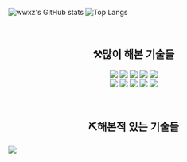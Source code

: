 ![wwxz's GitHub stats](https://github-readme-stats.vercel.app/api?username=shifttag&show_icons=true&theme=dracula) ![Top Langs](https://github-readme-stats.vercel.app/api/top-langs/?username=shifttag&langs_count=6&layout=compact&theme=dark)﻿

</br>
<h2 align="center">⚒️많이 해본 기술들</h2>
<p align="center">
  <img src="https://img.shields.io/badge/java-007396?style=for-the-badge&logo=OpenJDK&logoColor=white">
  <img src="https://img.shields.io/badge/spring-6DB33F?style=for-the-badge&logo=Spring&logoColor=white">
  <img src="https://img.shields.io/badge/react-61DAFB?style=for-the-badge&logo=React&logoColor=white">
  <img src="https://img.shields.io/badge/MySQL-4479A1?style=for-the-badge&logo=MySQL&logoColor=white">
  <img src="https://img.shields.io/badge/JavaScript-F7DF1E?style=for-the-badge&logo=JavaScript&logoColor=white">
  <br />
  <img src="https://img.shields.io/badge/git-F05032?style=for-the-badge&logo=Git&logoColor=white">
  <img src="https://img.shields.io/badge/html5-E34F26?style=for-the-badge&logo=HTML5&logoColor=white">
  <img src="https://img.shields.io/badge/css-663399?style=for-the-badge&logo=CSS&logoColor=white">
  <img src="https://img.shields.io/badge/C-A8B9CC?style=for-the-badge&logo=C&logoColor=white">
  <img src="https://img.shields.io/badge/python-3776AB?style=for-the-badge&logo=Python&logoColor=white">
</p>

</br>
<h2 align="center">⛏️해본적 있는 기술들</h2>
<p align="center>
  <img src="https://img.shields.io/badge/typescript-3178C6?style=for-the-badge&logo=TypeScript&logoColor=white">
  <img src="https://img.shields.io/badge/linux-FCC624?style=for-the-badge&logo=Linux&logoColor=white">
</p>

